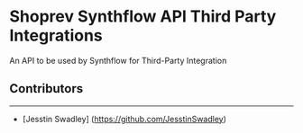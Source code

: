 # Shoprev Synthflow API Third Party Integrations
An API to be used by Synthflow for Third-Party Integration

## Contributors
---
- [Jesstin Swadley] (https://github.com/JesstinSwadley)